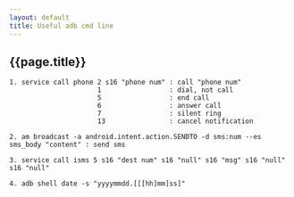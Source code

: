 ```yaml
---
layout: default
title: Useful adb cmd line
---
```


{{page.title}}
-------------------
	
	1. service call phone 2 s16 "phone num" : call "phone num"
	                      1                 : dial, not call
	                      5                 : end call
	                      6                 : answer call
	                      7                 : silent ring
	                      13                : cancel notification
	
	2. am broadcast -a android.intent.action.SENDTO -d sms:num --es sms_body "content" : send sms
	
	3. service call isms 5 s16 "dest num" s16 "null" s16 "msg" s16 "null" s16 "null"
	
	4. adb shell date -s "yyyymmdd.[[[hh]mm]ss]"

